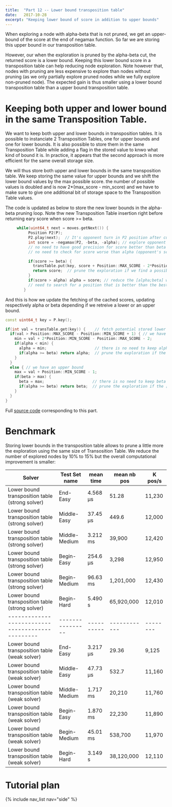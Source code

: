 ```yaml
---
title:  "Part 12 -- Lower bound transposition table"
date:   2017-10-28
excerpt: "Keeping lower bound of score in addition to upper bounds"
---
```


When exploring a node with alpha-beta that is not pruned, we get an upper-bound of the score at the end of negamax function. So far we are storing this upper bound in our transposition table.

However, our when the exploration is pruned by the alpha-beta cut, the returned score is a lower bound. Keeping this lower bound score in a transposition table can help reducing node exploration. Note however that, nodes with pruning are less expensive to explore than nodes without pruning (as we only partially explore pruned nodes while we fully explore non-pruned node). The expected gain is thus smaller using a lower bound transposition table than a upper bound transposition table.

# Keeping both upper and lower bound in the same Transposition Table.

We want to keep both upper and lower bounds in transposition tables. It is possible to instanciate 2 Transposition Tables, one for upper bounds and one for lower bounds. It is also possible to store them in the same Transposition Table while adding a flag in the stored value to knwo what kind of bound it is. In practice, it appears that the second approach is more efficient for the same overall storage size.

We will thus store both upper and lower bounds in the same transposition table. We keep storing the same value for upper bounds and we shift the lower bound values by the max possible score. the number of possible values is doubled and is now 2*(max_score - min_score) and we have to make sure to give one additional bit of storage space to the Transposition Table values.


The code is updated as below to store the new lower bounds in the alpha-beta pruning loop. Note thw new Transposition Table insertion right before returning eary score when score >= beta.
```c++
     while(uint64_t next = moves.getNext()) {
          Position P2(P);
          P2.play(next);  // It's opponent turn in P2 position after current player plays x column.
          int score = -negamax(P2, -beta, -alpha); // explore opponent's score within [-beta;-alpha] windows:
          // no need to have good precision for score better than beta (opponent's score worse than -beta)
          // no need to check for score worse than alpha (opponent's score worse better than -alpha)

          if(score >= beta) {
            transTable.put(key, score + Position::MAX_SCORE - 2*Position::MIN_SCORE + 2); // save the lower bound of the position
            return score;  // prune the exploration if we find a possible move better than what we were looking for.
          }
          if(score > alpha) alpha = score; // reduce the [alpha;beta] window for next exploration, as we only 
          // need to search for a position that is better than the best so far.
        }        
```

And this is how we update the fetching of the cached scores, updating respectively alpha or beta depending if we retreive a lower or an upper bound.
```c++
const uint64_t key = P.key();

if(int val = transTable.get(key)) {    // fetch potential stored lower or upper bound of the score
  if(val > Position::MAX_SCORE - Position::MIN_SCORE + 1) { // we have an lower bound
    min = val + 2*Position::MIN_SCORE - Position::MAX_SCORE - 2;
    if(alpha < min) {
      alpha = min;                     // there is no need to keep alpha below our min possible score.
      if(alpha >= beta) return alpha;  // prune the exploration if the [alpha;beta] window is empty.
    }
  }
  else { // we have an upper bound
    max = val + Position::MIN_SCORE - 1;
    if(beta > max) {
      beta = max;                     // there is no need to keep beta above our max possible score.
      if(alpha >= beta) return beta;  // prune the exploration if the [alpha;beta] window is empty.
    }
  }
}
```

Full [source code](https://github.com/PascalPons/connect4/releases/tag/part12) corresponding to this part.

# Benchmark

Storing lower bounds in the transposition table allows to prune a little more the exploration using the same size of Transosition Table. We reduce the number of explored nodes by 10% to 15% but the overall computational improvement is smaller:

|Solver                                          |Test Set name   |mean time |mean nb pos |K pos/s |
-------------------------------------------------|----------------|----------|------------|--------|
|Lower bound transposition table (strong solver) |End-Easy        |4.568 μs  |51.28       |11,230  |
|Lower bound transposition table (strong solver) |Middle-Easy     |37.45 μs  |449.6       |12,000  |
|Lower bound transposition table (strong solver) |Middle-Medium   |3.212 ms  |39,900      |12,420  |
|Lower bound transposition table (strong solver) |Begin-Easy      |254.6 μs  |3,298       |12,950  |
|Lower bound transposition table (strong solver) |Begin-Medium    |96.63 ms  |1,201,000   |12,430  |
|Lower bound transposition table (strong solver) |Begin-Hard      |5.490 s   |65,920,000  |12,010  |
|------------------------------------------------|----------------|----------|------------|--------|
|Lower bound transposition table (weak solver)   |End-Easy        |3.217 μs  |29.36       |9,125   |
|Lower bound transposition table (weak solver)   |Middle-Easy     |47.73 μs  |532.7       |11,160  |
|Lower bound transposition table (weak solver)   |Middle-Medium   |1.717 ms  |20,210      |11,760  |
|Lower bound transposition table (weak solver)   |Begin-Easy      |1.870 ms  |22,230      |11,890  |
|Lower bound transposition table (weak solver)   |Begin-Medium    |45.01 ms  |538,700     |11,970  |
|Lower bound transposition table (weak solver)   |Begin-Hard      |3.149 s   |38,120,000  |12,110  |

# Tutorial plan
{% include nav_list nav="side" %}

